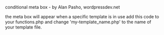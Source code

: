  conditional meta box - by Alan Pasho, wordpressdev.net
 
the meta box will appear when a specific template is in use
 add this code to your functions.php and change 'my-template_name.php' to the name
 of your template file.
